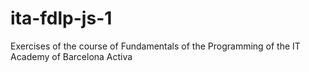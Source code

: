 # ita-fdlp-js-1
Exercises of the course of Fundamentals of the Programming of the IT Academy of Barcelona Activa
